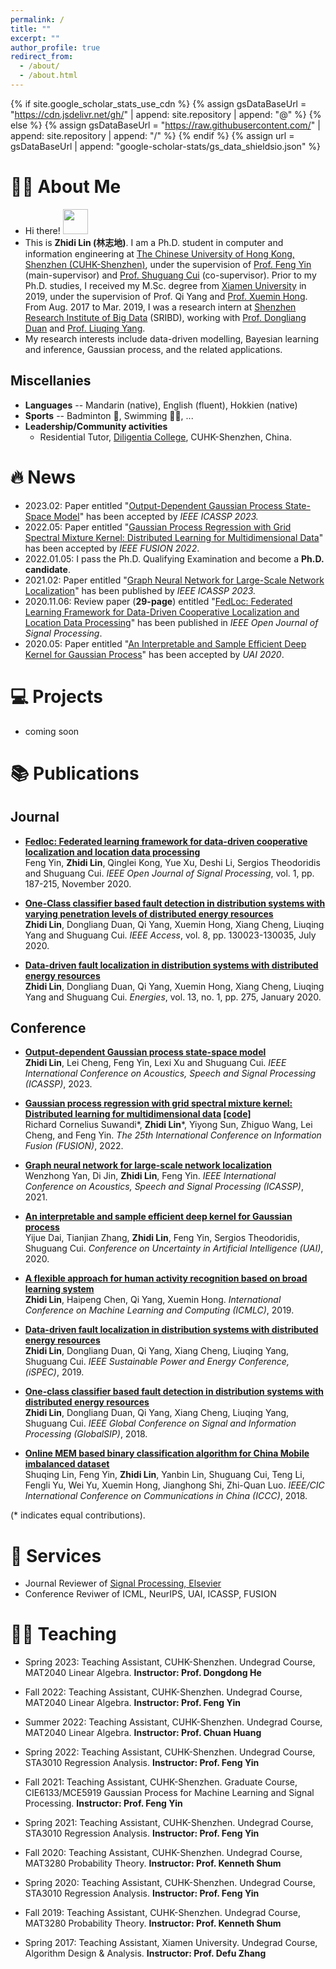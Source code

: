 ```yaml
---
permalink: /
title: ""
excerpt: ""
author_profile: true
redirect_from: 
  - /about/
  - /about.html
---
```


{% if site.google_scholar_stats_use_cdn %}
{% assign gsDataBaseUrl = "https://cdn.jsdelivr.net/gh/" | append: site.repository | append: "@" %}
{% else %}
{% assign gsDataBaseUrl = "https://raw.githubusercontent.com/" | append: site.repository | append: "/" %}
{% endif %}
{% assign url = gsDataBaseUrl | append: "google-scholar-stats/gs_data_shieldsio.json" %}

<span class='anchor' id='about-me'></span>

# 🧑‍🎓 About Me
+ Hi there! <img src="https://media.giphy.com/media/hvRJCLFzcasrR4ia7z/giphy.gif" width="40px">
+ This is **Zhidi Lin (林志地)**. I am a Ph.D. student in computer and information engineering at [The Chinese University of Hong Kong, Shenzhen (CUHK-Shenzhen)](https://www.cuhk.edu.cn/en), under the supervision of [Prof. Feng Yin](https://blsp-group.github.io/) (main-supervisor) and [Prof. Shuguang Cui](https://scholar.google.com/citations?user=1o_qvR0AAAAJ&hl=en&oi=ao) (co-supervisor). Prior to my Ph.D. studies, I received my M.Sc. degree from [Xiamen University](https://en.xmu.edu.cn/) in 2019, under the supervision of Prof. Qi Yang and [Prof. Xuemin Hong](https://www.researchgate.net/profile/Xuemin-Hong). From Aug. 2017 to Mar. 2019, I was a research intern at [Shenzhen Research Institute of Big Data](http://www.sribd.cn/en) (SRIBD), working with [Prof. Dongliang Duan](https://scholar.google.com/citations?user=OEDs9p8AAAAJ&hl=en) and [Prof. Liuqing Yang](https://scholar.google.com/citations?user=dmOGdOYAAAAJ&hl=en). 
+ My research interests include data-driven modelling, Bayesian learning and inference, Gaussian process, and the related applications.

## Miscellanies
- <b>Languages</b> -- Mandarin (native), English (fluent), Hokkien (native)  
- <b>Sports</b> -- Badminton 🏸, Swimming 🏊‍♂️, ... 
- <b>Leadership/Community activities</b>  
  * Residential Tutor, [Diligentia College](https://diligentia.cuhk.edu.cn/en/teacher-search?keywords=&alphabet=All&category=All&academic=All&class_type=All&tag=All&floor=All&page=2), CUHK-Shenzhen, China.

# 🔥 News
- 2023.02: Paper entitled "[Output-Dependent Gaussian Process State-Space Model](https://ieeexplore.ieee.org/document/10095784)" has been accepted by *IEEE ICASSP 2023.*
- 2022.05: Paper entitled "[Gaussian Process Regression with Grid Spectral Mixture Kernel: Distributed Learning for Multidimensional Data](<https://ieeexplore.ieee.org/document/9841347>)" has been accepted by *IEEE FUSION 2022*. 
- 2022.01.05: I pass the Ph.D. Qualifying Examination and become a **Ph.D. candidate**.
- 2021.02: Paper entitled "[Graph Neural Network for Large-Scale Network Localization](https://ieeexplore.ieee.org/document/9414520)" has been published by *IEEE ICASSP 2023.*
- 2020.11.06: Review paper (**29-page**) entitled "[FedLoc: Federated Learning Framework for Data-Driven Cooperative Localization and Location Data Processing](https://ieeexplore.ieee.org/document/9250516)" has been published in *IEEE Open Journal of Signal Processing*.
- 2020.05: Paper entitled "[An Interpretable and Sample Efficient Deep Kernel for Gaussian Process](<http://proceedings.mlr.press/v124/dai20a.html>)" has been accepted by *UAI 2020*.

# 💻 Projects
- coming soon

# 📚 Publications 

<!-- <div class='paper-box'><div class='paper-box-image'><div><div class="badge">IEEE ICASSP</div><img src='images/Graphical abstract.png' alt="sym" width="100%"></div></div>
<div class='paper-box-text' markdown="1">

[Output-Dependent Gaussian Process State-Space Model](https://ieeexplore.ieee.org/document/9755128)

**Zhidi Lin**, Lei Cheng, Feng Yin, Lexi Xu, Shuguang Cui

[**Project**](https://ieeexplore.ieee.org/document/10095784) <strong><span class='show_paper_citations' data='cuDwCOwAAAAJ&hl=zh-CN'></span></strong>
- We proposed a multi-level detection scheme inspired by human immune system against selective forwarding attacks in WSNs. 
- The detection accuracy and the false alarm rate are much lower than other effective methods.
- We also reduced the computation complexity to $$O(n)$$.
</div></div> -->

## Journal
- <b>[Fedloc: Federated learning framework for data-driven cooperative localization and location data processing](<https://ieeexplore.ieee.org/abstract/document/9250516>)</b><br>
Feng Yin, <b>Zhidi Lin</b>,  Qinglei Kong, Yue Xu, Deshi Li, Sergios Theodoridis and Shuguang Cui. <em>IEEE Open Journal of Signal Processing</em>, vol. 1, pp. 187-215, November 2020. <br>

- <b>[One-Class classifier based fault detection in distribution systems with varying penetration levels of distributed energy resources](<https://ieeexplore.ieee.org/abstract/document/9141286>)</b><br>
<b>Zhidi Lin</b>,  Dongliang Duan, Qi Yang, Xuemin Hong, Xiang Cheng, Liuqing Yang and Shuguang Cui. <em>IEEE Access</em>, vol. 8, pp. 130023-130035, July 2020. <br>
  
- <b>[Data-driven fault localization in distribution systems with distributed energy resources](<https://www.mdpi.com/1996-1073/13/1/275>)</b><br>
<b>Zhidi Lin</b>,  Dongliang Duan, Qi Yang, Xuemin Hong, Xiang Cheng, Liuqing Yang and Shuguang Cui. <em>Energies</em>, vol. 13, no. 1, pp. 275, January 2020. <br>


## Conference
- <b>[Output-dependent Gaussian process state-space model](https://ieeexplore.ieee.org/document/10095784)</b><br>
<b>Zhidi Lin</b>, Lei Cheng, Feng Yin, Lexi Xu and Shuguang Cui. <em>IEEE International Conference on Acoustics, Speech and Signal Processing (ICASSP)</em>, 2023. <br>
  
- <b>[Gaussian process regression with grid spectral mixture kernel: Distributed learning for multidimensional data](<https://ieeexplore.ieee.org/document/9841347>)  [[code]](<https://github.com/richardcsuwandi/distributed-gsm>) </b><br>
Richard Cornelius Suwandi\*, <b>Zhidi Lin</b>\*, Yiyong Sun, Zhiguo Wang, Lei Cheng, and Feng Yin. <em>The 25th International Conference on Information Fusion (FUSION)</em>, 2022. <br>

- <b>[Graph neural network for large-scale network localization](<https://ieeexplore.ieee.org/abstract/document/9414520>)</b><br>
Wenzhong Yan, Di Jin, <b>Zhidi Lin</b>, Feng Yin. <em>IEEE International Conference on Acoustics, Speech and Signal Processing (ICASSP)</em>, 2021. <br>

- <b>[An interpretable and sample efficient deep kernel for Gaussian process](<http://proceedings.mlr.press/v124/dai20a.html>)</b><br>
Yijue Dai, Tianjian Zhang, <b>Zhidi Lin</b>, Feng Yin, Sergios Theodoridis, Shuguang Cui. <em> Conference on Uncertainty in Artificial Intelligence (UAI)</em>, 2020. <br>

- <b>[A flexible approach for human activity recognition based on broad learning system](<https://dl.acm.org/doi/abs/10.1145/3318299.3318318>)</b><br>
<b>Zhidi Lin</b>, Haipeng Chen, Qi Yang, Xuemin Hong. <em> International Conference on Machine Learning and Computing (ICMLC)</em>, 2019. <br>


- <b>[Data-driven fault localization in distribution systems with distributed energy resources](<https://ieeexplore.ieee.org/document/8974949>)</b><br>
<b>Zhidi Lin</b>, Dongliang Duan, Qi Yang, Xiang Cheng, Liuqing Yang, Shuguang Cui. <em> IEEE Sustainable Power and Energy Conference, (iSPEC)</em>, 2019. <br>

- <b>[One-class classifier based fault detection in distribution systems with distributed energy resources](<https://ieeexplore.ieee.org/abstract/document/8646526>)</b><br>
<b>Zhidi Lin</b>, Dongliang Duan, Qi Yang, Xiang Cheng, Liuqing Yang, Shuguang Cui. <em> IEEE Global Conference on Signal and Information Processing (GlobalSIP)</em>, 2018. <br>

- <b>[Online MEM based binary classification algorithm for China Mobile imbalanced dataset](<https://ieeexplore.ieee.org/abstract/document/8641222>)</b><br>
Shuqing Lin, Feng Yin, <b>Zhidi Lin</b>, Yanbin Lin, Shuguang Cui, Teng Li, Fengli Yu, Wei Yu, Xuemin Hong, Jianghong Shi, Zhi-Quan Luo. <em> IEEE/CIC International Conference on Communications in China (ICCC)</em>, 2018. <br>
  
 (\* indicates equal contributions).<br>

# 🏫 Services
* Journal Reviewer of [Signal Processing, Elsevier](https://www.journals.elsevier.com/signal-processing)
* Conference Reviwer of ICML, NeurIPS, UAI, ICASSP, FUSION

# 👨‍🏫 Teaching
- Spring 2023: Teaching Assistant, CUHK-Shenzhen. Undegrad Course, MAT2040 Linear Algebra. **Instructor: Prof. Dongdong He**
  
- Fall 2022: Teaching Assistant, CUHK-Shenzhen. Undegrad Course, MAT2040 Linear Algebra. **Instructor: Prof. Feng Yin**
  
- Summer 2022: Teaching Assistant, CUHK-Shenzhen. Undegrad Course, MAT2040 Linear Algebra. **Instructor: Prof. Chuan Huang**
  
- Spring 2022: Teaching Assistant, CUHK-Shenzhen. Undegrad Course, STA3010 Regression Analysis. **Instructor: Prof. Feng Yin**

- Fall 2021: Teaching Assistant, CUHK-Shenzhen. Graduate Course, CIE6133/MCE5919 Gaussian Process for Machine Learning and Signal Processing. **Instructor: Prof. Feng Yin**

- Spring 2021: Teaching Assistant, CUHK-Shenzhen. Undegrad Course, STA3010 Regression Analysis. **Instructor: Prof. Feng Yin**

- Fall 2020: Teaching Assistant, CUHK-Shenzhen. Undegrad Course, MAT3280 Probability Theory. **Instructor: Prof. Kenneth Shum**

- Spring 2020: Teaching Assistant, CUHK-Shenzhen. Undegrad Course, STA3010 Regression Analysis. **Instructor: Prof. Feng Yin**

- Fall 2019: Teaching Assistant, CUHK-Shenzhen. Undegrad Course, MAT3280 Probability Theory. **Instructor: Prof. Kenneth Shum**

- Spring 2017: Teaching Assistant, Xiamen University. Undegrad Course, Algorithm Design & Analysis. **Instructor: Prof. Defu Zhang**

<!-- # 🎖 Honors and Awards
- 2023.01: 2022 Asia and Pacific Mathematical Contest in Modeling (APMCM), **Second Prize**.
- 2022.11: 2023 UESTC Excellent Graduates (**Top 5%**). 
- 2022.10: UESTC Outstanding Student Candidates (**Top 1%**).
- 2022.09: UESTC **Honor Research** Award.
- 2022.02: World Mathematical Contest in Modeling (MCM), **Mertorious Winner Award**.
- 2022.01: Assigned as an **IEEE Student Member**.
- 2021.09: Chinese Mathcup Modeling Contest, **First Prize**.
- 2021.12: Chinese College Students Math Contest, **First Prize**.
- 2021.10: Outstanding Students Scholarship in UESTC (**Top 10%**).

# 💬 Invited Talks
- 2022.10: **The 6th UESTC Students Development Conference.**
- 2022.04: **2022 UESTC Students Sharing Meeting on machine learning.**
 
# 💻 Internships
- 2021.07 - 2021.08: **Big Data in Clouds Corporation**, Guiyang, China.
- 2021.06 - 2021.07: **Xi'An Institute of Optics and Precision Mechanics of CAS**, Xi'an, China.  -->
